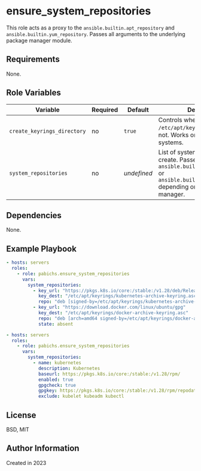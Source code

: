 ensure_system_repositories
=========

This role acts as a proxy to the `ansible.builtin.apt_repository` and `ansible.builtin.yum_repository`.
Passes all arguments to the underlying package manager module.

Requirements
------------

None.

Role Variables
--------------

| Variable                    | Required | Default     | Description                                                                                          |
|-----------------------------|----------|-------------|------------------------------------------------------------------------------------------------------|
| `create_keyrings_directory` | no       | `true`      | Controls whether to clreate `/etc/apt/keyrings` directory or not. Works only on `apt`-using systems. | 
| `system_repositories`       | no       | _undefined_ | List of system repositories to create. Passes all arguments to `ansible.builtin.apt_repository` or `ansible.builtin.yum_repository` depending on system's package manager. |                                                              


Dependencies
------------

None.

Example Playbook
----------------

```yaml
- hosts: servers
  roles:
    - role: pabichs.ensure_system_repositories
      vars:
        system_repositories:
          - key_url: "https://pkgs.k8s.io/core:/stable:/v1.28/deb/Release.key"
            key_dest: "/etc/apt/keyrings/kubernetes-archive-keyring.asc"
            repo: "deb [signed-by=/etc/apt/keyrings/kubernetes-archive-keyring.asc] https://pkgs.k8s.io/core:/stable:/v1.28/deb/ /"
          - key_url: "https://download.docker.com/linux/ubuntu/gpg"
            key_dest: "/etc/apt/keyrings/docker-archive-keyring.asc"
            repo: "deb [arch=amd64 signed-by=/etc/apt/keyrings/docker-archive-keyring.asc] https://download.docker.com/linux/ubuntu focal stable"
            state: absent
```

```yaml
- hosts: servers
  roles:
    - role: pabichs.ensure_system_repositories
      vars:
        system_repositories:
          - name: kubernetes
            description: Kubernetes
            baseurl: https://pkgs.k8s.io/core:/stable:/v1.28/rpm/
            enabled: true
            gpgcheck: true
            gpgkey: https://pkgs.k8s.io/core:/stable:/v1.28/rpm/repodata/repomd.xml.key
            exclude: kubelet kubeadm kubectl
```

License
-------

BSD, MIT

Author Information
------------------

Created in 2023
